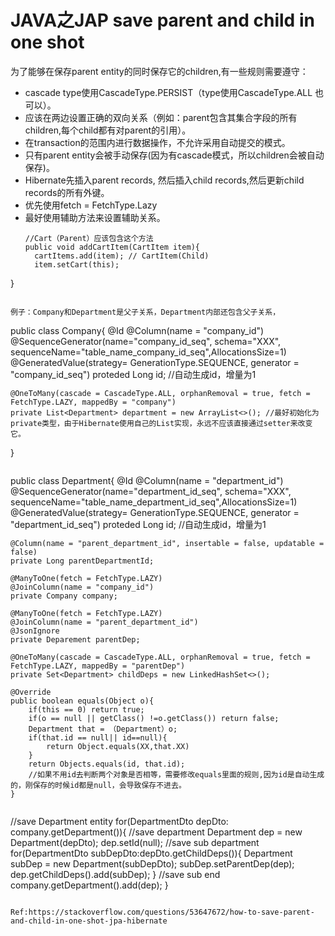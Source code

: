 # JAVA之JAP save parent and child in one shot
为了能够在保存parent entity的同时保存它的children,有一些规则需要遵守：
- cascade type使用CascadeType.PERSIST（type使用CascadeType.ALL 也可以）。
- 应该在两边设置正确的双向关系（例如：parent包含其集合字段的所有children,每个child都有对parent的引用）。
- 在transaction的范围内进行数据操作，不允许采用自动提交的模式。
- 只有parent entity会被手动保存(因为有cascade模式，所以children会被自动保存)。
- Hibernate先插入parent records, 然后插入child records,然后更新child records的所有外键。
- 优先使用fetch = FetchType.Lazy
- 最好使用辅助方法来设置辅助关系。
  ```
  //Cart（Parent）应该包含这个方法
  public void addCartItem(CartItem item){
    cartItems.add(item); // CartItem(Child)
    item.setCart(this);
}
  ```

例子：Company和Department是父子关系，Department内部还包含父子关系，

 ```
 public class Company{
    @Id
    @Column(name = "company_id")
    @SequenceGenerator(name="company_id_seq", schema="XXX", sequenceName="table_name_company_id_seq",AllocationsSize=1)
    @GeneratedValue(strategy= GenerationType.SEQUENCE, generator = "company_id_seq")
    proteded Long id; //自动生成id，增量为1
    
    @OneToMany(cascade = CascadeType.ALL, orphanRemoval = true, fetch = FetchType.LAZY, mappedBy = "company")
    private List<Department> department = new ArrayList<>(); //最好初始化为private类型，由于Hibernate使用自己的List实现，永远不应该直接通过setter来改变它。
 }
 ```
 ```
public class Department{
    @Id
    @Column(name = "department_id")
    @SequenceGenerator(name="department_id_seq", schema="XXX", sequenceName="table_name_department_id_seq",AllocationsSize=1)
    @GeneratedValue(strategy= GenerationType.SEQUENCE, generator = "department_id_seq")
    proteded Long id; //自动生成id，增量为1

    @Column(name = "parent_department_id", insertable = false, updatable = false)
    private Long parentDepartmentId;

    @ManyToOne(fetch = FetchType.LAZY)
    @JoinColumn(name = "company_id")
    private Company company;

    @ManyToOne(fetch = FetchType.LAZY)
    @JoinColumn(name = "parent_department_id")
    @JsonIgnore
    private Deparement parentDep;

    @OneToMany(cascade = CascadeType.ALL, orphanRemoval = true, fetch = FetchType.LAZY, mappedBy = "parentDep")
    private Set<Department> childDeps = new LinkedHashSet<>();

    @Override
    public boolean equals(Object o){
        if(this == 0) return true;
        if(o == null || getClass() !=o.getClass()) return false;
        Department that = （Department）o;
        if(that.id == null|| id==null){
            return Object.equals(XX,that.XX)
        }
        return Objects.equals(id, that.id);
        //如果不用id去判断两个对象是否相等，需要修改equals里面的规则,因为id是自动生成的，刚保存的时候id都是null，会导致保存不进去。
    }
 
 ```
 ```
 //save Department entity
 for(DepartmentDto depDto: company.getDepartment()){
    //save department
    Department dep = new Department(depDto);
    dep.setId(null);
    //save sub department 
    for(DepartmentDto subDepDto:depDto.getChildDeps()){
       Department subDep = new Department(subDepDto); 
       subDep.setParentDep(dep);
       dep.getChildDeps().add(subDep);
    }
    //save sub end
    company.getDepartment().add(dep);
 }
 ```

 Ref:https://stackoverflow.com/questions/53647672/how-to-save-parent-and-child-in-one-shot-jpa-hibernate
